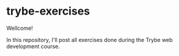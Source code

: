 # trybe-exercises
Wellcome!

In this repository, I'll post all exercises done during the Trybe web development course.